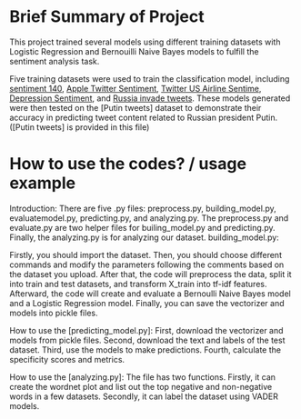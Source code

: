 # Brief Summary of Project

This project trained several models using different training datasets with Logistic Regression and Bernouilli Naive Bayes models to fulfill the sentiment analysis task. 

Five training datasets were used to train the classification model, including [sentiment 140], [Apple Twitter Sentiment], [Twitter US Airline Sentime], [Depression Sentiment], and [Russia invade tweets]. These models generated were then tested on the [Putin tweets] dataset to demonstrate their accuracy in predicting tweet content related to Russian president Putin. ([Putin tweets] is provided in this file) 

[sentiment 140]: https://www.kaggle.com/datasets/kazanova/sentiment140
[Apple Twitter Sentiment]: https://data.world/crowdflower/apple-twitter-sentiment/workspace/file?filename=Apple-Twitter-Sentiment-DFE.csv
[Twitter US Airline Sentime]: https://www.kaggle.com/datasets/crowdflower/twitter-airline-sentiment
[Depression Sentiment]: https://www.kaggle.com/code/tarunkumar120/twitter-tweet-sentiment-analysis-96-accuracy
[Russia invade tweets]: https://www.kaggle.com/datasets/towhidultonmoy/russia-vs-ukraine-tweets-datasetdaily-updated


# How to use the codes? / usage example

Introduction: There are five .py files: preprocess.py, building_model.py, evaluatemodel.py, predicting.py, and analyzing.py. The preprocess.py and evaluate.py are two helper files for builing_model.py and predicting.py. Finally, the analyzing.py is for analyzing our dataset.
building_model.py:

Firstly, you should import the dataset. Then, you should choose different commands and modify the parameters following the comments based on the dataset you upload. After that, the code will preprocess the data, split it into train and test datasets, and transform X_train into tf-idf features. Afterward, the code will create and evaluate a Bernoulli Naive Bayes model and a Logistic Regression model. Finally, you can save the vectorizer and models into pickle files.

How to use the [predicting_model.py]:
First, download the vectorizer and models from pickle files. Second, download the text and labels of the test dataset. Third, use the models to make predictions. Fourth, calculate the specificity scores and metrics.

How to use the [analyzing.py]:
The file has two functions. Firstly, it can create the wordnet plot and list out the top negative and non-negative words in a few datasets. Secondly, it can label the dataset using VADER models.
